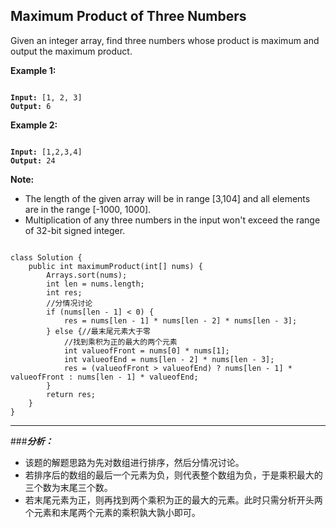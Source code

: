 ## Maximum Product of Three Numbers

Given an integer array, find three numbers whose product is maximum and output the maximum product.

<strong>Example 1:</strong>
<pre><code>
<strong>Input:</strong> [1, 2, 3]
<strong>Output:</strong> 6
</code></pre>

<strong>Example 2:</strong>
<pre><code>
<strong>Input:</strong> [1,2,3,4] 
<strong>Output:</strong> 24
</code></pre>

<strong>Note:</strong>

* The length of the given array will be in range [3,104] and all elements are in the range [-1000, 1000].
* Multiplication of any three numbers in the input won't exceed the range of 32-bit signed integer.

<pre><code>
class Solution {
    public int maximumProduct(int[] nums) {
        Arrays.sort(nums);
        int len = nums.length;
        int res;
        //分情况讨论
        if (nums[len - 1] < 0) {
            res = nums[len - 1] * nums[len - 2] * nums[len - 3];
        } else {//最末尾元素大于零
            //找到乘积为正的最大的两个元素
            int valueofFront = nums[0] * nums[1];
            int valueofEnd = nums[len - 2] * nums[len - 3];
            res = (valueofFront > valueofEnd) ? nums[len - 1] * valueofFront : nums[len - 1] * valueofEnd;
        }
        return res;
    }
}
</code></pre>

***
###<strong><em>分析：</em></strong>
* 该题的解题思路为先对数组进行排序，然后分情况讨论。
* 若排序后的数组的最后一个元素为负，则代表整个数组为负，于是乘积最大的三个数为末尾三个数。
* 若末尾元素为正，则再找到两个乘积为正的最大的元素。此时只需分析开头两个元素和末尾两个元素的乘积孰大孰小即可。

